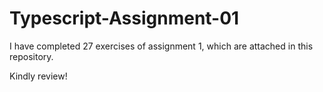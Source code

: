 # Typescript-Assignment-01

I have completed 27 exercises of assignment 1, which are attached in this repository.


Kindly review!
